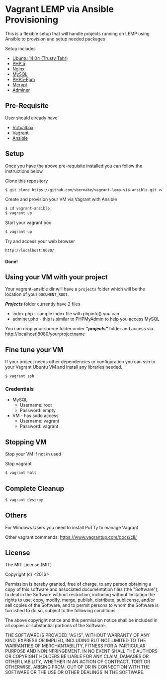 # Vagrant LEMP via Ansible Provisioning
This is a flexible setup that will handle projects running on LEMP using Ansible to provision and setup needed packages

Setup includes

  - [Ubuntu 14.04 (Trusty Tahr)]
  - [PHP 5]
  - [Nginx]
  - [MySQL]
  - [PHP5-Fpm]
  - [Mcrypt]
  - [Adminer]

## Pre-Requisite

User should already have

* [Virtualbox]
* [Vagrant] 
* [Ansible]

## Setup

Once you have the above pre-requisite installed you can follow the instructions below

Clone this repository
```sh
$ git clone https://github.com/vbernabe/vagrant-lemp-via-ansible.git vagrant-ansible
```

Create and provision your VM via Vagrant with Ansible
```sh
$ cd vagrant-ansible
$ vagrant up
```

Start your vagrant box
```sh
$ vagrant up
```

Try and access your web browser
```ssh
http://localhost:8080/
```

#### Done!

## Using your VM with your project

Your vagrant-ansible dir will have a `projects` folder which will be the location of your `DOCUMENT_ROOT`.

***Projects*** folder currently have 2 files

* index.php - sample index file with phpinfo() you can
* adminer.php - this is similar to PHPMyAdmin to help you access MySQL

You can drop your source folder under ***"projects"*** folder and access via http://localhost:8080/yourprojectname

## Fine tune your VM 

If your project needs other dependencies or configuration you can ssh to your Vagrant Ubuntu VM and install any libraries needed.

```sh
$ vagrant ssh
```

### Credentials
* MySQL
    * Username: root
    * Password: empty
* VM - has sudo access
    * Username: vagrant
    * Password: vagrant


## Stopping VM
Stop your VM if not in used

Stop vagrant
```sh
$ vagrant halt
```

## Complete Cleanup

```sh
$ vagrant destroy
```

## Others
For Windows Users you need to install PuTTy to manage Vagrant

Other vagrant commands: https://www.vagrantup.com/docs/cli/

License
----

The MIT License (MIT)

Copyright (c) <2016>

Permission is hereby granted, free of charge, to any person obtaining a copy of this software and associated documentation files (the "Software"), to deal in the Software without restriction, including without limitation the rights to use, copy, modify, merge, publish, distribute, sublicense, and/or sell copies of the Software, and to permit persons to whom the Software is furnished to do so, subject to the following conditions:

The above copyright notice and this permission notice shall be included in all copies or substantial portions of the Software.

THE SOFTWARE IS PROVIDED "AS IS", WITHOUT WARRANTY OF ANY KIND, EXPRESS OR IMPLIED, INCLUDING BUT NOT LIMITED TO THE WARRANTIES OF MERCHANTABILITY, FITNESS FOR A PARTICULAR PURPOSE AND NONINFRINGEMENT. IN NO EVENT SHALL THE AUTHORS OR COPYRIGHT HOLDERS BE LIABLE FOR ANY CLAIM, DAMAGES OR OTHER LIABILITY, WHETHER IN AN ACTION OF CONTRACT, TORT OR OTHERWISE, ARISING FROM, OUT OF OR IN CONNECTION WITH THE SOFTWARE OR THE USE OR OTHER DEALINGS IN THE SOFTWARE.


[//]: # (These are reference links used in the body of this note and get stripped out when the markdown processor does its job. There is no need to format nicely because it shouldn't be seen. Thanks SO - http://stackoverflow.com/questions/4823468/store-comments-in-markdown-syntax)


   [virtualbox]: <https://www.virtualbox.org/wiki/Downloads>
   [vagrant]: <https://www.vagrantup.com/downloads.html>
   [adminer]: <https://www.adminer.org/>
   [Ubuntu 14.04 (Trusty Tahr)]: <http://releases.ubuntu.com/14.04/>
   [PHP 5]: <http://php.net/>
   [PHP5-Fpm]: <https://php-fpm.org/>
   [MySQL]: <http://www.mysql.com/>
   [Nginx]: <https://www.nginx.com/>
   [Mcrypt]: <http://mcrypt.sourceforge.net/>
   [Ansible]: <http://docs.ansible.com/ansible/intro_installation.html>

